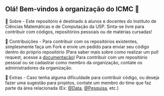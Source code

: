 ## Olá! Bem-vindos à organização do ICMC 👋

<!--

**Here are some ideas to get you started:**

🙋‍♀️ A short introduction - what is your organization all about?
🌈 Contribution guidelines - how can the community get involved?
👩‍💻 Useful resources - where can the community find your docs? Is there anything else the community should know?
🍿 Fun facts - what does your team eat for breakfast?
🧙 Remember, you can do mighty things with the power of [Markdown](https://docs.github.com/github/writing-on-github/getting-started-with-writing-and-formatting-on-github/basic-writing-and-formatting-syntax)
-->

🙋‍ Sobre - Este repositório é destinado à alunos e docentes do Instituto de Ciências Matemáticas e de Computação da USP.
Sinta-se livre para contribuir com códigos, repositórios pessoais ou de matérias cursadas!

🌈 Contribuições - Para contribuir com os repositórios existentes, simplesmente faça um Fork e envie um pedido para enviar seu código dentro do próprio repositório (Para saber mais sobre como realizar um pull request, acesse a [documentação](https://docs.github.com/pt/pull-requests/collaborating-with-pull-requests/proposing-changes-to-your-work-with-pull-requests/about-pull-requests))
Para contribuir com um repositório pessoal ou se cadastrar como membro da organização, contate os administradores da organização.

👩‍ Extras - Caso tenha alguma dificuldade para contribuir código, ou deseja fazer uma sugestão para projetos, contate um membro do time que faz parte da área relacionada (Ex: [@Data](https://github.com/orgs/open-icmc/teams/data), [@Pesquisa](https://github.com/orgs/open-icmc/teams/pesquisa), etc.)
